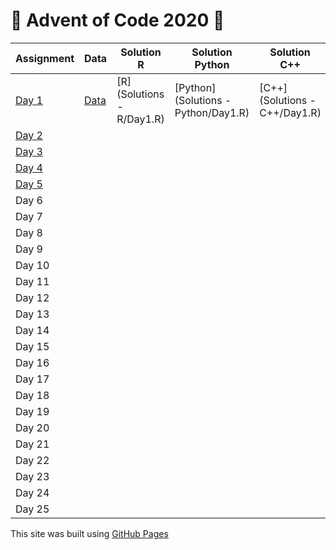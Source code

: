 # 🎄 Advent of Code 2020 🎁

| Assignment | Data | Solution R | Solution Python | Solution C++ | Star 1 | Star 2 |
|-------|---|---|---|---|---|---|
| [Day 1](https://adventofcode.com/2020/day/1) | [Data](data/Day1.txt) | [R](Solutions - R/Day1.R) | [Python](Solutions - Python/Day1.R)  | [C++](Solutions - C++/Day1.R)  |   |   |
| [Day 2](https://adventofcode.com/2020/day/2) |   |   |   |   |   |   |
| [Day 3](https://adventofcode.com/2020/day/3) |   |   |   |   |   |   |
| [Day 4](https://adventofcode.com/2020/day/4) |   |   |   |   |   |   |
| [Day 5](https://adventofcode.com/2020/day/5) |   |   |   |   |   |   |
| Day 6 |   |   |   |   |   |   |
| Day 7 |   |   |   |   |   |   |
| Day 8 |   |   |   |   |   |   |
| Day 9 |   |   |   |   |   |   |
| Day 10 |   |   |   |   |   |   |
| Day 11 |   |   |   |   |   |   |
| Day 12 |   |   |   |   |   |   |
| Day 13 |   |   |   |   |   |   |
| Day 14 |   |   |   |   |   |   |
| Day 15 |   |   |   |   |   |   |
| Day 16 |   |   |   |   |   |   |
| Day 17 |   |   |   |   |   |   |
| Day 18 |   |   |   |   |   |   |
| Day 19 |   |   |   |   |   |   |
| Day 20 |   |   |   |   |   |   |
| Day 21 |   |   |   |   |   |   |
| Day 22 |   |   |   |   |   |   |
| Day 23 |   |   |   |   |   |   |
| Day 24 |   |   |   |   |   |   |
| Day 25 |   |   |   |   |   |   |

This site was built using [GitHub Pages](https://pages.github.com/)